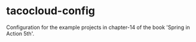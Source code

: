 # tacocloud-config
Configuration for the example projects in chapter-14 of the book 'Spring in Action 5th'.

